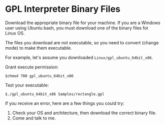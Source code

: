 # GPL Interpreter Binary Files

Download the appropriate binary file for your machine.
If you are a Windows user using Ubuntu bash, you must download one of the binary files for Linux OS.

The files you download are not executable, so you need to convert (change mode) to make them executable.

For example, let's assume you downloaded `Linux/gpl_ubuntu_64bit_x86`.

Grant execute permission:
```
$chmod 700 gpl_ubuntu_64bit_x86
```

Test your executable:
```
$./gpl_ubuntu_64bit_x86 Samples/rectangle.gpl
```

If you receive an error, here are a few things you could try:
1. Check your OS and architecture, then download the correct binary file.
2. Come and talk to me.

